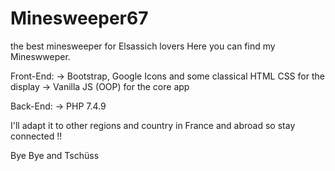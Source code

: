 # Minesweeper67
the best minesweeper for Elsassich lovers
Here you can find my Mineswweper.

Front-End:   -> Bootstrap, Google Icons and some classical HTML CSS for the display
             -> Vanilla JS (OOP) for the core app 
             
Back-End:    -> PHP 7.4.9

I'll adapt it to other regions and country in France and abroad so stay connected !!

Bye Bye and Tschüss
